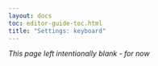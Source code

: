 ```yaml
---
layout: docs
toc: editor-guide-toc.html
title: "Settings: keyboard"
---
```


*This page left intentionally blank - for now*
